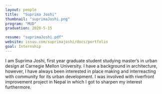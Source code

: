 ```yaml
---
layout: people
title:  "Suprima Joshi"
thumbnail: "suprimaJoshi.png"
program: "MUD"
graduation: 2020-5-15

resume: "suprimaJoshi.pdf"
website: issuu.com/suprimajoshi/docs/portfolio
goal: Internship
---
```


I am Suprima Joshi, first year graduate student studying master’s in urban design at Carnegie Mellon University. I have a background in architecture, however, I have always been interested in place making and interreacting with community for its urban development.  I was involved with riverfront improvement project in Nepal in which I got to sharpen my interest furthermore.
